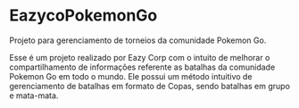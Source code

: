 # EazycoPokemonGo
Projeto para gerenciamento de torneios da comunidade Pokemon Go.

Esse é um projeto realizado por Eazy Corp com o intuito de melhorar o compartilhamento de informações referente as batalhas da comunidade Pokemon Go em todo o mundo.
Ele possui um método intuitivo de gerenciamento de batalhas em formato de Copas, sendo batalhas em grupo e mata-mata.
